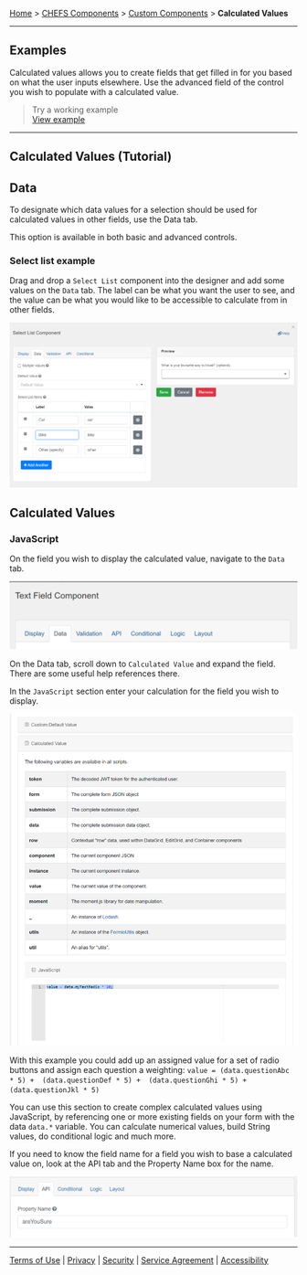 [Home](index) > [CHEFS Components](Components) > [Custom Components](Custom-components) > **Calculated Values**
***

## Examples 
Calculated values allows you to create fields that get filled in for you based on what the user inputs elsewhere.
Use the advanced field of the control you wish to populate with a calculated value.

<!-- **[Back to top](#top)** -->

> Try a working example<br>
> [View example](https://submit.digital.gov.bc.ca/app/form/submit?f=081d9df3-b601-461b-99e7-a26a46331b0c)

<!-- > Download this example file and [import](Importing-and-exporting-form-designs) it into your design<br>
> [example_calculated_values_schema.json](examples/example__calculated_values_schema.json) -->
***

## Calculated Values (Tutorial)

<!-- **On the page:**
* [Data](#data)
* [Calculated Values](#calculated-values)  -->

## Data
<!-- **[Back to top](#top)** -->

To designate which data values for a selection should be used for calculated values in other fields, use the Data tab.

This option is available in both basic and advanced controls.

### Select list example
Drag and drop a `Select List` component into the designer and add some values on the `Data` tab. The label can be what you want the user to see, and the value can be what you would like to be accessible to calculate from in other fields.

![](images/conditional_select_list.png) 

## Calculated Values
<!-- **[Back to top](#top)** -->

### JavaScript
On the field you wish to display the calculated value, navigate to the `Data` tab.

![](images/data_tab.png) 

On the Data tab, scroll down to `Calculated Value` and expand the field. There are some useful help references there.

In the `JavaScript` section enter your calculation for the field you wish to display.

![value = data.myTestRadio * 10;](images/calculated_js.png)

With this example you could add up an assigned value for a set of radio buttons and assign each question a weighting:
`value = (data.questionAbc * 5) +  (data.questionDef * 5) +  (data.questionGhi * 5) +  (data.questionJkl * 5)`

You can use this section to create complex calculated values using JavaScript, by referencing one or more existing fields on your form with the data `data.*` variable. You can calculate numerical values, build String values, do conditional logic and much more.

If you need to know the field name for a field you wish to base a calculated value on, look at the API tab and the Property Name box for the name.

![](images/conditional_property_name.png)

***
[Terms of Use](Terms-of-Use) | [Privacy](Privacy) | [Security](Security) | [Service Agreement](Service-Agreement) | [Accessibility](Accessibility)

